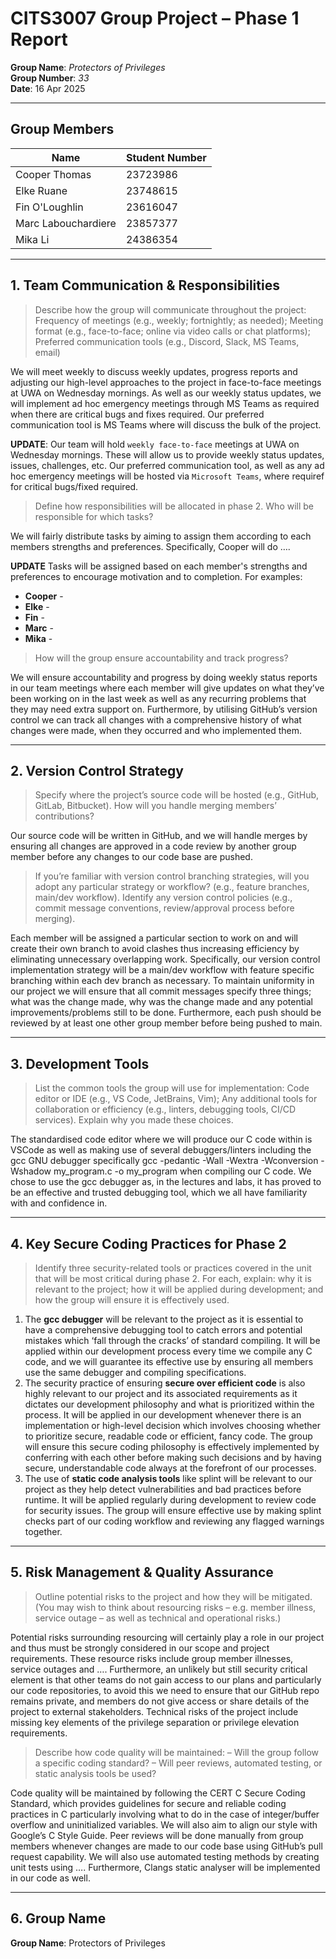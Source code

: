 # CITS3007 Group Project – Phase 1 Report 
**Group Name**: *Protectors of Privileges*\
**Group Number**: *33*\
**Date**: 16 Apr 2025

---

## Group Members

| Name | Student Number |
|--------------------|----------------|
| Cooper Thomas | 23723986 |
| Elke Ruane | 23748615 |
| Fin O'Loughlin | 23616047 |
| Marc Labouchardiere | 23857377 |
| Mika Li | 24386354 |

---

## 1. Team Communication & Responsibilities

> Describe how the group will communicate throughout the project: Frequency of meetings (e.g., weekly; fortnightly; as needed); Meeting format (e.g., face-to-face; online via video calls or chat platforms); Preferred communication tools (e.g., Discord, Slack, MS Teams, email)

We will meet weekly to discuss weekly updates, progress reports and adjusting our high-level approaches to the project in face-to-face meetings at UWA on Wednesday 
mornings. As well as our weekly status updates, we will implement ad hoc emergency meetings through MS Teams as required when there are critical bugs and fixes required. 
Our preferred communication tool is MS Teams where will discuss the bulk of the project.

**UPDATE**: Our team will hold `weekly face-to-face` meetings at UWA on Wednesday mornings. These will allow us to provide weekly status updates, issues, challenges, etc. Our preferred communication tool, as well as any ad hoc emergency meetings will be hosted via `Microsoft Teams`, where requiref for critical bugs/fixed required. 

> Define how responsibilities will be allocated in phase 2. Who will be responsible for which tasks?


We will fairly distribute tasks by aiming to assign them according to each members strengths and preferences. Specifically, Cooper will do …. 

**UPDATE** Tasks will be assigned based on each member's strengths and preferences to encourage motivation and to completion. For examples:

- **Cooper** - 
- **Elke** - 
- **Fin** - 
- **Marc** - 
- **Mika** - 




> How will the group ensure accountability and track progress?

We will ensure accountability and progress by doing weekly status reports in our team meetings where each member will give updates on what they’ve been working on in the last week as well as any   recurring problems that they may need extra support on. Furthermore, by utilising GitHub’s version control we can track all changes with a comprehensive history of what 
changes were made, when they occurred and who implemented them.

---

## 2. Version Control Strategy

> Specify where the project’s source code will be hosted (e.g., GitHub, GitLab, Bitbucket). How will you handle merging members’ contributions?

Our source code will be written in GitHub, and we will handle merges by ensuring all changes are approved in a code review by another group member before any changes to our code base are pushed. 

> If you’re familiar with version control branching strategies, will you adopt any particular strategy or workflow? (e.g., feature branches, main/dev workflow). Identify any version control policies (e.g., commit message conventions, review/approval process before merging).

Each member will be assigned a particular section to work on and will create their own branch to avoid clashes thus increasing efficiency by eliminating unnecessary overlapping work. Specifically, our version control implementation strategy will be a main/dev workflow with feature specific branching within each dev branch as necessary. To maintain uniformity in our project we will ensure that all commit messages specify three things; what was the change made, why was the change made and any potential improvements/problems still to be done. Furthermore, each push should be reviewed by at least one other group member before being pushed to main.

---

## 3. Development Tools

>List the common tools the group will use for implementation:
Code editor or IDE (e.g., VS Code, JetBrains, Vim); Any additional tools for collaboration or efficiency (e.g., linters, debugging tools, CI/CD services). Explain why you made these choices.

The standardised code editor where we will produce our C code within is VSCode as well as making use of several debuggers/linters including the gcc GNU debugger 
specifically gcc -pedantic -Wall -Wextra -Wconversion -Wshadow my_program.c -o my_program when compiling our C code. We chose to use the gcc debugger as, in the lectures 
and labs, it has proved to be an effective and trusted debugging tool, which we all have familiarity with and confidence in.

---

## 4. Key Secure Coding Practices for Phase 2

>Identify three security-related tools or practices covered in the unit that will be most
critical during phase 2. For each, explain: why it is relevant to the project; how it will be applied during development; and how the group will ensure it is effectively used.

1.	The **gcc debugger** will be relevant to the project as it is essential to have a comprehensive debugging tool to catch errors and potential mistakes which ‘fall through
    the cracks’ of standard compiling. It will be applied within our development process every time we compile any C code, and we will guarantee its effective use by
    ensuring all members use the same debugger and compiling specifications.
2.	The security practice of ensuring **secure over efficient code** is also highly relevant to our project and its associated requirements as it dictates our development
    philosophy and what is prioritized within the process. It will be applied in our development whenever there is an implementation or high-level decision which involves
    choosing whether to prioritize secure, readable code or efficient, fancy code. The group will ensure this secure coding philosophy is effectively implemented by
    conferring with each other before making such decisions and by having secure, understandable code always at the forefront of our processes.
3.	The use of **static code analysis tools** like splint will be relevant to our project as they help detect vulnerabilities and bad practices before runtime. It will be
    applied regularly during development to review code for security issues. The group will ensure effective use by making splint checks part of our coding workflow and
    reviewing any flagged warnings together.

---

## 5. Risk Management & Quality Assurance

> Outline potential risks to the project and how they will be mitigated. (You may wish to think about resourcing risks – e.g. member illness, service outage – as well as technical and operational risks.)

Potential risks surrounding resourcing will certainly play a role in our project and thus must be strongly considered in 
our scope and project requirements. These resource risks include group member illnesses, service outages and …. 
Furthermore, an unlikely but still security critical element is that other teams do not gain access to our plans and 
particularly our code repositories, to avoid this we need to ensure that our GitHub repo remains private, and members do 
not give access or share details of the project to external stakeholders. Technical risks of the project include missing 
key elements of the privilege separation or privilege elevation requirements. 

> Describe how code quality will be maintained:
– Will the group follow a specific coding standard?
– Will peer reviews, automated testing, or static analysis tools be used?

Code quality will be maintained by following the CERT C Secure Coding Standard, which provides guidelines for secure and reliable coding practices in C particularly involving what to do in the case of integer/buffer overflow and uninitialized variables. We will also aim to align our 
style with Google’s C Style Guide. Peer reviews will be done manually from group members whenever changes are made to our 
code base using GitHub’s pull request capability. We will also use automated testing methods by creating unit tests using 
…. Furthermore, Clangs static analyser will be implemented in our code as well.

---

## 6. Group Name
  **Group Name**: Protectors of Privileges


